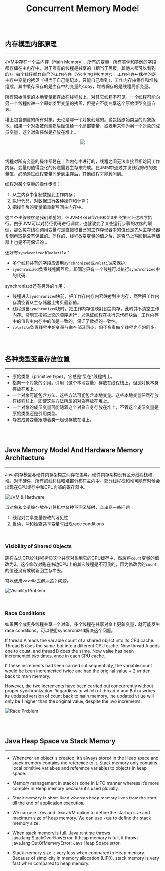 # <center>Concurrent Memory Model</center>

<br></br>



## 内存模型内部原理
----------------
JVM中存在一个主内存（Main Memory），所有的变量、所有实例和实例的字段都存储在主内存中，对于所有的线程是共享的（相当于黑板，其他人都可以看到的）。每个线程都有自己的工作内存（Working Memory），工作内存中保存的是主存中变量的拷贝（相当于自己笔记本，只能自己看到），工作内存由缓存和堆栈组成，其中缓存保存的是主存中的变量的copy，堆栈保存的是线程局部变量。

所有原始类型的本地变量都存放在线程栈上，对其它线程不可见。一个线程可能向另一个线程传递一个原始类型变量的拷贝，但是它不能共享这个原始类型变量自身。

堆上包含创建的所有对象，无论是哪一个对象创建的。这包括原始类型的对象版本。如果一个对象被创建然后赋值给一个局部变量，或者用来作为另一个对象的成员变量，这个对象任然是存放在堆上。

<p align="center">
  <img src="./Images/mem_model1.png"/>
</p>

<br>

线程对所有变量的操作都是在工作内存中进行的，线程之间无法直接互相访问工作内存，变量的值得变化的传递需要主存来完成。在JMM中通过并发线程修改的变量值，必须通过线程变量同步到主存后，其他线程才能访问到。

线程对某个变量的操作步骤： 
1. 从主内存中复制数据到工作内存；
2. 执行代码，对数据进行各种操作和计算；
3. 把操作后的变量值重新写回主内存中。

这三个步骤顺序是我们希望的，但JVM不保证第1步和第3步会按照上述次序执行。由于JVM可以对特征代码进行调优，也就改变了某些运行步骤的次序的颠倒，那么每次线程调用变量时是直接取自己的工作存储器中的值还是先从主存储器复制再取是没有保证的。同样的，线程改变变量的值之后，是否马上写回到主存储器上也是不可保证的 。 

还好有`synchronized`和`volatile`： 
* 多个线程共有的字段应该用`synchronized`或`volatile`来保护. 
* `synchronized`负责线程间互斥。即同时只有一个线程可以执行`synchronized`中的代码. 

synchronized还有另外的作用：
* 线程进入`synchronized`块前，把工作存内存内容映射到主内存，然后把工作内存清空再从主存储器上拷贝最新值。
* 线程退出`synchronized`块时，把工作内存值映射到主内存，此时并不清空工作内存。强制其按照上面的顺序运行，以保证线程在执行完代码块后，工作内存中的值和主内存中的值是一致的，保证了数据的一致性。 
* `volatile`负责线程中的变量与主存储区同步，但不负责每个线程之间的同步。

<br></br>



## 各种类型变量存放位置
-------------
* 原始类型（primitive type），它总是“呆在”线程栈上。
* 指向一个对象的引用。引用（这个本地变量）存放在线程栈上，但是对象本身存放在堆上。
* 一个对象可能包含方法，这些方法可能包含本地变量。这些本地变量任然存放在线程栈上，即使这些方法所属的对象存放在堆上。
* 一个对象的成员变量可能随着这个对象自身存放在堆上，不管这个成员变量是原始类型还是引用类型。
* 静态成员变量跟随着类一起也存放在堆上。

<br></br>



## Java Memory Model And Hardware Memory Architecture
----------------
Java内存模型与硬件内存架构之间存在差异。硬件内存架构没有区分线程栈和堆。对于硬件，所有的线程栈和堆都分布在主内中。部分线程栈和堆可能有时候会出现在CPU缓存中和CPU内部的寄存器中。

![JVM & Hardware](./Images/jvm_hardware.png)

当对象和变量被存放在计算机中各种不同区域时，会出现一些问题：
1. 线程对共享变量修改的可见性
2. 当读，写和检查共享变量时出现race conditions

<br>


### Visibility of Shared Objects
跑在左边CPU的线程拷贝这个共享对象到它的CPU缓存中，然后将`count`变量的值改为2。这个修改对跑在右边CPU上的其它线程是不可见的，因为修改后的`count`的值还没有被刷新回主存中去。

可以使用volatile去解决这个问题。

![Visibility Problem](./Images/visibility_problem.png)

<br>


### Race Conditions
如果两个或更多线程共享一个对象，多个线程在共享对象上更新变量，就可能发生race conditions。可以使用synchronized解决这个问题。

If thread A reads the variable count of a shared object into its CPU cache. Thread B does the same, but into a different CPU cache. Now thread A adds one to count, and thread B does the same. Now value has been incremented two times, once in each CPU cache. 

If these increments had been carried out sequentially, the variable count would be been incremented twice and had the original value + 2 written back to main memory. 

However, the two increments have been carried out concurrently without proper synchronization. Regardless of which of thread A and B that writes its updated version of count back to main memory, the updated value will only be 1 higher than the original value, despite the two increments. 

![Race Problem](./Images/race_problem.png) 

<br></br>



## Java Heap Space vs Stack Memory
------------
* Whenever an object is created, it’s always stored in the Heap space and stack memory contains the reference to it. Stack memory only contains local primitive variables and reference variables to objects in heap space.

* Memory management in stack is done in LIFO manner whereas it’s more complex in Heap memory because it’s used globally.

* Stack memory is short-lived whereas heap memory lives from the start till the end of application execution.

* We can use `-Xms` and `-Xmx` JVM option to define the startup size and maximum size of heap memory. We can use `-Xss` to define the stack memory size.

* When stack memory is full, Java runtime throws java.lang.StackOverFlowError. If heap memory is full, it throws java.lang.OutOfMemoryError: Java Heap Space error.

* Stack memory size is very less when compared to Heap memory. Because of simplicity in memory allocation (LIFO), stack memory is very fast when compared to heap memory.